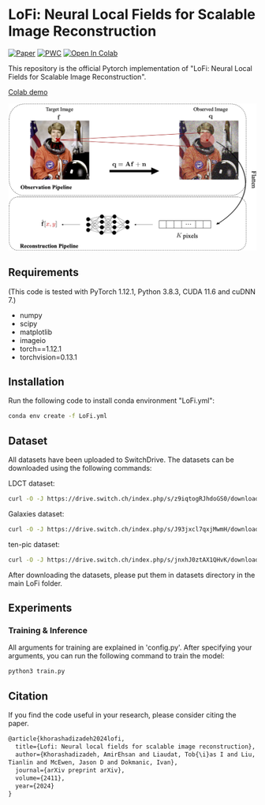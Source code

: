 # LoFi: Neural Local Fields for Scalable Image Reconstruction

[![Paper](https://img.shields.io/badge/arxiv-report-red)](https://arxiv.org/abs/2411.04995)
[![PWC](https://img.shields.io/badge/PWC-report-blue)](https://paperswithcode.com/paper/lofi-scalable-local-image-reconstruction-with)
[![Open In Colab](https://colab.research.google.com/assets/colab-badge.svg)](https://colab.research.google.com/drive/1gDVtX6LmV8fo1AnvZHm-HGgQ6cXfXAEY?usp=sharing)

This repository is the official Pytorch implementation of "LoFi: Neural Local Fields for Scalable Image Reconstruction". 

[Colab demo](https://colab.research.google.com/drive/1gDVtX6LmV8fo1AnvZHm-HGgQ6cXfXAEY?usp=sharing)


<p float="center">
<img src="figures/LoFi.jpg" width="1000">
</p>


## Requirements
(This code is tested with PyTorch 1.12.1, Python 3.8.3, CUDA 11.6 and cuDNN 7.)
- numpy
- scipy
- matplotlib
- imageio
- torch==1.12.1
- torchvision=0.13.1

## Installation

Run the following code to install conda environment "LoFi.yml":
```sh
conda env create -f LoFi.yml
```

## Dataset
All datasets have been uploaded to SwitchDrive.  The datasets can be downloaded using the following commands:

LDCT dataset:
```sh
curl -O -J https://drive.switch.ch/index.php/s/z9iqtogRJhdoGS0/download
```

Galaxies dataset:
```sh
curl -O -J https://drive.switch.ch/index.php/s/J93jxcl7qxjMwmH/download
```

ten-pic dataset:
```sh
curl -O -J https://drive.switch.ch/index.php/s/jnxhJ0ztAX1QHvK/download
```

After downloading the datasets, please put them in datasets directory in the main LoFi folder.

## Experiments
### Training & Inference
All arguments for training are explained in 'config.py'. After specifying your arguments, you can run the following command to train the model:
```sh
python3 train.py 
```


## Citation
If you find the code useful in your research, please consider citing the paper.

```
@article{khorashadizadeh2024lofi,
  title={Lofi: Neural local fields for scalable image reconstruction},
  author={Khorashadizadeh, AmirEhsan and Liaudat, Tob{\i}as I and Liu, Tianlin and McEwen, Jason D and Dokmanic, Ivan},
  journal={arXiv preprint arXiv},
  volume={2411},
  year={2024}
}
```

